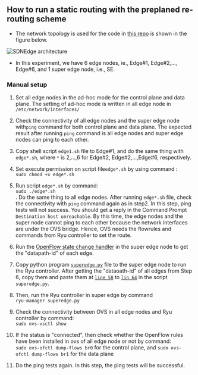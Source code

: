 <!--- This instructions show how to test static routing.

1)	Set every edge in ad-hoc mode for both control plane and data plane. The ad-hoc setting is written at /etc/network/interfaces in every edge.
2)	Check ping test for both control plane and data plane.
3)	Run edge*.sh file in edge*.  (for example, run edge1.sh in edge1, * is  from 1 to 6). Run edge*.sh file so that the ovs in edge* connect to the Ryu controller running in superedge.
4)	Check ping test again for both control plane and data plane. In this step, it won’t be successful because all the network interfaces are now under the ovs bridge. The ovs needs flowrules and commands from Ryu controller to set the route.
5)	Before running superedge.py in superedge to set up the Ryu controller, run the openflow state change handler (https://ryu.readthedocs.io/en/latest/ryu_app_api.html#ryu-controller-ofp-event-eventofpstatechange) in superedge to get the datapath-id of each edge.
6)	After getting the datapath-id of each edge, copy those datapath-id and paste at the datapath-id variables defined in the superedge.sh. 
7)	Run superedge.py in superedge by using the command 'ryu-manager superedge.py'
8)	Check the connectivity between ovs in every edge* and Ryu controller by using the command, sudo ovs-vsctl show. If the status is connected, check the Openflow rules are installed in ovs of the edge* by using the command, sudo ovs-ofctl dump-flows br# . ( # is 0 and 1, 0 is for control plane and 1 is for data plane)
9)	Do ping tests again that did in step2. In this step, ping tests will be successful. --->

## How to run a static routing with the preplaned re-routing scheme
* The network topology is used for the code in [this repo](https://github.com/TNatapon/Privacy_SDN_Edge_IoT/tree/main/flowrules) is shown in the figure below. 
 
 ![SDNEdge architecture](https://github.com/TNatapon/Privacy_SDN_Edge_IoT/blob/main/PlanB/Figure_Readme/SADEdge-Topology.png) 
 
* In this experiment, we have 6 edge nodes, ie., Edge\#1, Edge\#2,..., Edge\#6, and 1 super edge node, i.e., SE. 
### Manual setup
1. Set all edge nodes in the ad-hoc mode for the control plane and data plane. The setting of ad-hoc mode is written in all edge node in
    `/etc/network/interfaces/` <br/>
2. Check the connectivity of all edge nodes and the super edge node with`ping` command for both control plane and data plane. The expected result after running `ping` command is all edge nodes and super edge nodes can ping to each other.

3. Copy shell script `edge1.sh` file to Edge\#1, and do the same thing with `edge*.sh`, where `*` is 2,...,6 for Edge\#2, Edge\#2,...,Edge\#6, respectively.

4. Set execute permission on script file`edge*.sh` by using command : <br/>
`sudo chmod +x edge*.sh` <br/>

5. Run script `edge*.sh` by command:  <br/>
`sudo ./edge*.sh` <br/>.
Do the same thing to all edge nodes. After running `edge*.sh` file, check the connectivity with `ping` command again as in step2. In this step, ping tests will not success. You should get a reply in the Command Prompt `Destination host unreachable`. By this time, the edge nodes and the super node cannot ping to each other because the network interfaces are under the OVS bridge. Hence, OVS needs the flowrules and commands from Ryu controller to set the route. 

6. Run the [OpenFlow state change handler](https://ryu.readthedocs.io/en/latest/ryu_app_api.html#ryu-controller-ofp-event-eventofpstatechange) in the super edge node to get the "datapath-id" of each edge. 

7. Copy python program [`superedge.py`](https://github.com/TNatapon/Privacy_SDN_Edge_IoT/blob/main/flowrules/superedge.py) file to the super edge node to run the Ryu controller. After getting the "dataoath-id" of all edges from Step 6, copy them and paste them at [`line 58`](https://github.com/TNatapon/Privacy_SDN_Edge_IoT/blob/d61178352c897359d9477f5d834ae39588311aed/flowrules/superedge.py#L58) to [`lin 64`](https://github.com/TNatapon/Privacy_SDN_Edge_IoT/blob/d61178352c897359d9477f5d834ae39588311aed/flowrules/superedge.py#L64) in the script `superedge.py`.


8. Then, run the Ryu controller in super edge by command <br/>
`ryu-manager superedge.py` 

9. Check the connectivity between OVS in all edge nodes and Ryu controller by command: <br/>
`sudo ovs-vsctl show`

10. If the status is "connected", then check whether the OpenFlow rules have been installed in ovs of all edge node or not by command: <br />
`sudo ovs-ofctl dump-flows br0`  for the control plane, and
`sudo ovs-ofctl dump-flows br1` for the data plane

11. Do the ping tests again. In this step, the ping tests will be successful.
